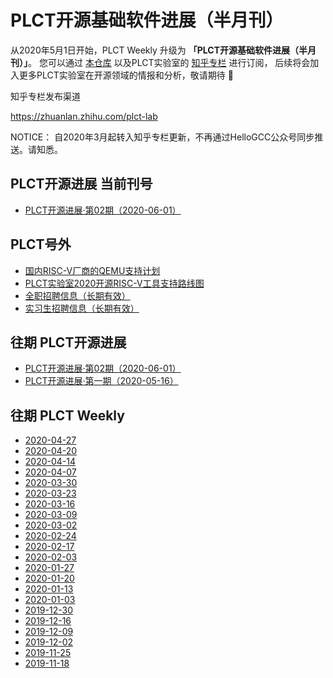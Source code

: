 # PLCT开源基础软件进展（半月刊）

从2020年5月1日开始，PLCT Weekly 升级为 **「PLCT开源基础软件进展（半月刊）」**。
您可以通过 [本仓库](https://github.com/isrc-cas/plct-weekly)
以及PLCT实验室的 [知乎专栏](https://zhuanlan.zhihu.com/plct-lab) 进行订阅，
后续将会加入更多PLCT实验室在开源领域的情报和分析，敬请期待 🎉

知乎专栏发布渠道

https://zhuanlan.zhihu.com/plct-lab

NOTICE：
自2020年3月起转入知乎专栏更新，不再通过HelloGCC公众号同步推送。请知悉。

## PLCT开源进展 当前刊号

- [PLCT开源进展·第02期（2020-06-01）](2020-06-01.md)

## PLCT号外
- [国内RISC-V厂商的QEMU支持计划](PLCT-QEMU-Support-Project-for-Domestic-RV-Vendors.md)
- [PLCT实验室2020开源RISC-V工具支持路线图](RISCV-Roadmap-2020.md)
- [全职招聘信息（长期有效）](Jobs.md)
- [实习生招聘信息（长期有效）](interns.md)

## 往期 PLCT开源进展

- [PLCT开源进展·第02期（2020-06-01）](2020-06-01.md)
- [PLCT开源进展·第一期（2020-05-16）](2020-05-16.md)

## 往期 PLCT Weekly

- [2020-04-27](2020-04-27.md)
- [2020-04-20](2020-04-20.md)
- [2020-04-14](2020-04-14.md)
- [2020-04-07](2020-04-07.md)
- [2020-03-30](2020-03-30.md)
- [2020-03-23](2020-03-23.md)
- [2020-03-16](2020-03-16.md)
- [2020-03-09](2020-03-09.md)
- [2020-03-02](2020-03-02.md)
- [2020-02-24](2020-02-24.md)
- [2020-02-17](2020-02-17.md)
- [2020-02-03](2020-02-03.md)
- [2020-01-27](2020-01-27.md)
- [2020-01-20](2020-01-20.md)
- [2020-01-13](2020-01-13.md)
- [2020-01-03](2020-01-03.md)
- [2019-12-30](2019-12-30.md)
- [2019-12-16](2019-12-16.md)
- [2019-12-09](2019-12-09.md)
- [2019-12-02](2019-12-02.md)
- [2019-11-25](2019-11-25.md)
- [2019-11-18](2019-11-18.md)
